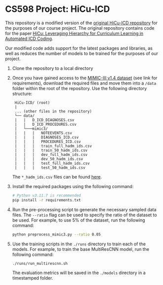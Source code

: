 # CS598 Project: HiCu-ICD

This repository is a modified version of the [original HiCu-ICD repository](https://github.com/wren93/HiCu-ICD) for the
purposes of our course project. The original repository contains code for the
paper [HiCu: Leveraging Hierarchy for Curriculum Learning in Automated ICD Coding](https://arxiv.org/abs/2208.02301).

Our modified code adds support for the latest packages and libraries, as well as reduces
the number of models to be trained for the purposes of our project.

1. Clone the repository to a local directory

2. Once you have gained access to the [MIMIC-III v1.4 dataset](https://physionet.org/content/mimiciii/1.4/) (see link for requirements),
   download the required files and move them into a `/data` folder within the root of the repository. Use the following directory structure:

   ```
    HiCu-ICD/ (root)
    |
    ... (other files in the repository)
    └── data/
    |   |   D_ICD_DIAGNOSES.csv
    |   |   D_ICD_PROCEDURES.csv
    |   └───mimic3/
    |   |   |   NOTEEVENTS.csv
    |   |   |   DIAGNOSES_ICD.csv
    |   |   |   PROCEDURES_ICD.csv
    |   |   |   train_full_hadm_ids.csv
    |   |   |   train_50_hadm_ids.csv
    |   |   |   dev_full_hadm_ids.csv
    |   |   |   dev_50_hadm_ids.csv
    |   |   |   test_full_hadm_ids.csv
    |   |   |   test_50_hadm_ids.csv
    ```

   The `*_hadm_ids.csv` files can be
   found [here](https://github.com/jamesmullenbach/caml-mimic/tree/master/mimicdata/mimic3).

3. Install the required packages using the following command:

    ```bash
   # Python v3.11.7 is recommended
    pip install -r requirements.txt
    ```

4. Run the pre-processing script to generate the necessary sampled data files. The `--ratio` flag can be used to specify
   the ratio of the dataset to be used. For example, to use 5% of the dataset, run the following command:

    ```bash
    python preprocess_mimic3.py --ratio 0.05
    ```

5. Use the training scripts in the `./runs` directory to train each of the models. For example, to train the base
   MultiResCNN model, run the following command:

    ```bash
    ./runs/run_multirescnn.sh
    ```

   The evaluation metrics will be saved in the `./models` directory in a timestamped folder.